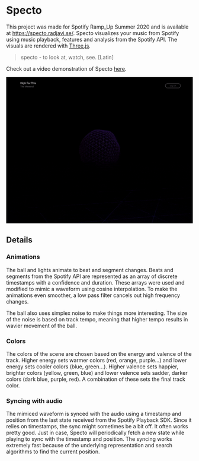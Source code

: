 # Specto
This project was made for Spotify Ramp_Up Summer 2020 and is available at https://specto.radjavi.se/. Specto visualizes your music from Spotify using music playback, features and analysis from the Spotify API. The visuals are rendered with [Three.js](https://github.com/mrdoob/three.js/).

> specto - to look at, watch, see. [Latin]

Check out a video demonstration of Specto [here](https://youtu.be/Nyp8UdfXxfk).

![Specto gif](specto.gif)

## Details
### Animations
The ball and lights animate to beat and segment changes. 
Beats and segments from the Spotify API are represented as an array of discrete timestamps with a confidence and duration. 
These arrays were used and modified to mimic a waveform using cosine interpolation. 
To make the animations even smoother, a low pass filter cancels out high frequency changes. 

The ball also uses simplex noise to make things more interesting. The size of the noise is based on track tempo, meaning that higher tempo results in wavier movement of the ball.

### Colors
The colors of the scene are chosen based on the energy and valence of the track. 
Higher energy sets warmer colors (red, orange, purple...) and lower energy sets cooler colors (blue, green...). 
Higher valence sets happier, brighter colors (yellow, green, blue) and lower valence sets sadder, darker colors (dark blue, purple, red). 
A combination of these sets the final track color.

### Syncing with audio
The mimiced waveform is synced with the audio using a timestamp and position from the last state received from the Spotify Playback SDK.
Since it relies on timestamps, the sync might sometimes be a bit off. It often works pretty good. 
Just in case, Specto will periodically fetch a new state while playing to sync with the timestamp and position.
The syncing works extremely fast because of the underlying representation and search algorithms to find the current position.
